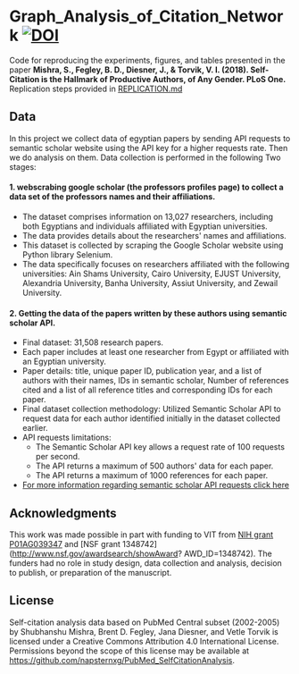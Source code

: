 # Graph_Analysis_of_Citation_Network [![DOI](https://zenodo.org/badge/114928249.svg)](https://zenodo.org/badge/latestdoi/114928249)  
Code for reproducing the experiments, figures, and tables presented in the paper 
**Mishra, S., Fegley, B. D., Diesner, J., & Torvik, V. I. (2018). Self-Citation is the Hallmark of Productive Authors, of Any Gender. PLoS One.**  Replication steps provided in [REPLICATION.md](REPLICATION.md)  

## Data  
In this project we collect data of egyptian papers by sending API requests to semantic scholar website using the API key for a higher requests rate. Then we do analysis on them. Data collection is performed in the following Two stages:

#### 1. webscrabing google scholar (the professors profiles page) to collect a data set of the professors names and their affiliations.
+ The dataset comprises information on 13,027 researchers, including both Egyptians and individuals affiliated with Egyptian universities.
+ The data provides details about the researchers' names and affiliations.
+ This dataset is collected by scraping the Google Scholar website using Python library Selenium.
+ The data specifically focuses on researchers affiliated with the following universities: Ain Shams University, Cairo University, EJUST University, Alexandria University, Banha University, Assiut University, and Zewail University.   

#### 2. Getting the data of the papers written by these authors using semantic scholar API.
+ Final dataset: 31,508 research papers.
+ Each paper includes at least one researcher from Egypt or affiliated with an Egyptian university.
+ Paper details: title, unique paper ID, publication year, and a list of authors with their names, IDs in semantic scholar, Number of references cited and a list of all reference titles and corresponding IDs for each paper.
+ Final dataset collection methodology: Utilized Semantic Scholar API to request data for each author identified initially in the dataset collected earlier.
+ API requests limitations:
  + The Semantic Scholar API key allows a request rate of 100 requests per second.
  + The API returns a maximum of 500 authors' data for each paper.
  + The API returns a maximum of 1000 references for each paper.
+ [For more information regarding semantic scholar API requests click here](https://api.semanticscholar.org/api-docs?utm_medium=email&_hsmi=230452164&_hsenc=p2ANqtz-_qqTwwj9_nmTTO1Rgps8SST_95rgUi3jjt4VxwQ6BOaFkEntuUMB8csVGToUyoMQSRQzZT6HYiybCLxIdnx3v4VVoIhA&utm_content=230452164&utm_source=hs_automation)

 

## Acknowledgments
This work was made possible in part with funding to VIT from [NIH grant P01AG039347](https://projectreporter.nih.gov/project_info_description.cfm?aid=8475017&icde=18058490) and [NSF grant 1348742](http://www.nsf.gov/awardsearch/showAward?
AWD_ID=1348742). The funders had no role in study design, data collection and analysis, decision to publish, or preparation of the manuscript.

## License  
Self-citation analysis data based on PubMed Central subset (2002-2005) by Shubhanshu Mishra, Brent D. Fegley, Jana Diesner, and Vetle Torvik is licensed under a Creative Commons Attribution 4.0 International License. Permissions beyond the scope of this license may be available at https://github.com/napsternxg/PubMed_SelfCitationAnalysis.
